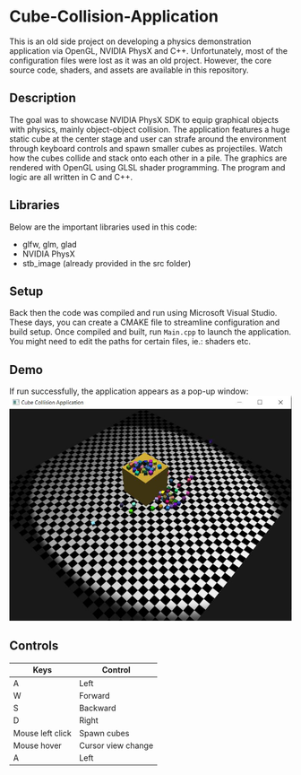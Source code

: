 # Cube-Collision-Application
This is an old side project on developing a physics demonstration application via OpenGL, NVIDIA PhysX and C++. Unfortunately, most of the configuration files were lost as it was an old project. However, the core source code, shaders, and assets are available in this repository.

## Description
The goal was to showcase NVIDIA PhysX SDK to equip graphical objects with physics, mainly object-object collision. The application features a huge static cube at the center stage and user can strafe around the environment through keyboard controls and spawn smaller cubes as projectiles. Watch how the cubes collide and stack onto each other in a pile. The graphics are rendered with OpenGL using GLSL shader programming. The program and logic are all written in C and C++.

## Libraries
Below are the important libraries used in this code:
- glfw, glm, glad
- NVIDIA PhysX
- stb_image (already provided in the src folder)

## Setup
Back then the code was compiled and run using Microsoft Visual Studio. These days, you can create a CMAKE file to streamline configuration and build setup. Once compiled and built, run `Main.cpp` to launch the application. You might need to edit the paths for certain files, ie.: shaders etc.

## Demo
If run successfully, the application appears as a pop-up window: </br>
[![demo](https://github.com/TzeLun/Cube-Collision-Application/blob/main/Cube%20Collision%20Application.JPG)](https://github.com/TzeLun/Cube-Collision-Application/blob/main/CCA_Demo.mp4)

## Controls
|Keys|Control|
|----|------|
|A|Left|
|W|Forward|
|S|Backward|
|D|Right|
|Mouse left click|Spawn cubes|
|Mouse hover|Cursor view change|
|A|Left|
